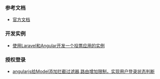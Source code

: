 ### 参考文档
- [官方文档](https://docs.angularjs.org/guide)

### 开发实例
- [使用Laravel和Angular开发一个投票应用的实例](http://www.codeheaps.com/web-development-2/creating-polling-application-using-angularjs-and-laravel-part-1/)

### 授权登录

- [angularjs给Model添加拦截过滤器,路由增加限制，实现用户登录状态判断](http://www.brafox.com/post/2015/javascript/angularjs/angularjs-router-interceptor.html)
